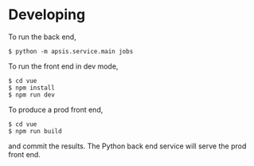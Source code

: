 # Developing

To run the back end,
```
$ python -m apsis.service.main jobs
```

To run the front end in dev mode,
```
$ cd vue
$ npm install
$ npm run dev
```

To produce a prod front end, 
```
$ cd vue
$ npm run build
```
and commit the results.  The Python back end service will serve the prod front
end.

